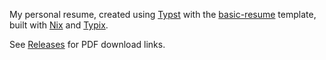 My personal resume, created using [Typst](https://typst.app/) with the [basic-resume](https://typst.app/universe/package/basic-resume/) template, built with [Nix](https://nixos.org/) and [Typix](https://github.com/loqusion/typix).

See [Releases](https://github.com/mcwitt/resume-typst/releases) for PDF download links.
